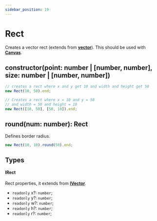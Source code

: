```yaml
---
sidebar_position: 19
---
```


# Rect

Creates a vector rect (extends from **[vector](./vector.md)**). This should be used with **[Canvas](./canvas.md)**.

## constructor(point: number | [number, number], size: number | [number, number])

```typescript
// creates a rect where x and y get 10 and width and height get 50
new Rect(10, 50).end;

// Creates a rect where x = 10 and y = 50
// and width = 50 and height = 10
new Rect([10, 50], [50, 10]).end;
```

## round(num: number): Rect

Defines border radius.

```typescript
new Rect(10, 10).round(50).end;
```

## Types

#### IRect

Rect properties, it extends from **[IVector](./canvas.md#ivector)**.

* `readonly` x?: `number`;
* `readonly` y?: `number`;
* `readonly` w?: `number`;
* `readonly` h?: `number`;
* `readonly` r?: `number`;
